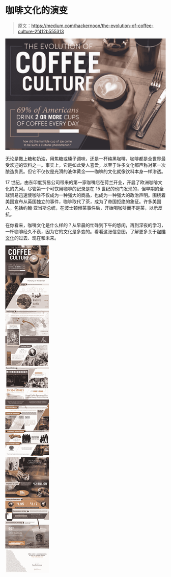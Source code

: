# 咖啡文化的演变

> 原文：<https://medium.com/hackernoon/the-evolution-of-coffee-culture-2f412b555313>

![](img/6bcf96547661c27972aaaf46cb335025.png)

无论是撒上糖和奶油，用焦糖或榛子调味，还是一杯纯黑咖啡，咖啡都是全世界最受欢迎的饮料之一。事实上，它是如此受人喜爱，以至于许多文化都声称对第一次酿造负责。但它不仅仅是光滑的液体黄金——咖啡的文化就像饮料本身一样渗透。

17 世纪，由东印度贸易公司带来的第一家咖啡店在荷兰开业，开启了欧洲咖啡文化的先河。尽管第一个可饮用咖啡的记录是在 15 世纪的也门发现的，但早期的全球贸易迅速使咖啡不仅成为一种强大的商品，也成为一种强大的政治声明。围绕着美国宣布从英国独立的事件，咖啡取代了茶，成为了帝国拒绝的象征。许多美国人，包括约翰·亚当斯总统，在波士顿倾茶事件后，开始喝咖啡而不是茶，以示反抗。

在你看来，咖啡文化是什么样的？从早晨的忙碌到下午的悠闲，再到深夜的学习，一杯咖啡经久不衰，因为它的文化是多变的。看看这张信息图，了解更多关于[咖啡文化](https://www.ravereviews.org/coffee-culture/)的过去、现在和未来。

![](img/edf2021c4ddcade09b3c472a6a66c805.png)
